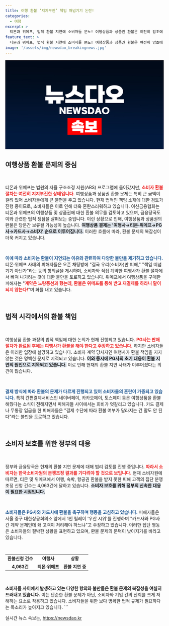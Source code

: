 ```yaml
---
title: 여행 환불 ‘지지부진’ 책임 떠넘기기 논란!
categories:
  - 여행
excerpt: >
  티몬과 위메프, 법적 환불 지연에 소비자들 분노! 여행상품과 상품권 환불은 여전히 암초에 걸리고, 조정안은 언제? 피해자들의 집단 시위도 이어지며 갈등이 심화되고 있다. 클릭으로 진실을 확인하세요!
feature_text: >
  티몬과 위메프, 법적 환불 지연에 소비자들 분노! 여행상품과 상품권 환불은 여전히 암초에 걸리고, 조정안은 언제? 피해자들의 집단 시위도 이어지며 갈등이 심화되고 있다. 클릭으로 진실을 확인하세요!
image: '/assets/img/newsdao_breakingnews.jpg'
---
```


<p><img src="/assets/img/newsdao_breakingnews.jpg" alt="ranknews 속보" /></p>



<h2 data-ke-size="size26">여행상품 환불 문제의 중심</h2>

<p data-ke-size="size16">&nbsp;</p>

<p>티몬과 위메프는 법원의 자율 구조조정 지원(ARS) 프로그램에 들어갔지만, <b><span style="color: #ee2323;">소비자 환불 절차는 여전히 지지부진한 상태입니다.</span></b> 여행상품과 상품권 환불 문제는 특히 큰 금액이 걸려 있어 소비자들에게 큰 불편을 주고 있습니다. 현재 법적인 책임 소재에 대한 검토가 진행 중이므로, 소비자들은 이로 인해 더욱 혼란스러워하고 있습니다. 여신금융협회는 티몬과 위메프의 여행상품 및 상품권에 대한 환불 의무를 검토하고 있으며, 금융당국도 이와 관련한 법적 쟁점을 살펴보는 중입니다. 이런 상황으로 인해, 여행상품과 상품권의 환불은 당분간 보류될 가능성이 높습니다. <b><span style="background-color: #21538527;">여행상품 결제는 '여행사→티몬·위메프→PG사→카드사→소비자' 순으로 이루어집니다.</span></b> 이러한 흐름에 따라, 환불 문제의 복잡성이 더욱 커지고 있습니다. </p>

<p data-ke-size="size16">&nbsp;</p>

<p><b><span style="color: #1a5490;">이에 따라 소비자는 환불이 지연되는 이유와 관련하여 다양한 불만을 제기하고 있습니다.</span></b>
티몬·위메프 사태의 피해자들은 오픈 채팅방에 "결국 우리(소비자)만 피해," "책임 떠넘기기 아닌가"라는 등의 항의글을 게시하며, 소비자와 직접 계약한 여행사가 환불 절차에서 빠져 나가려는 것에 대한 불만을 토로하고 있습니다. 위메프에서 여행상품을 구매한 피해자는 "<b><span style="color: #ee2323;">계약은 노랑풍선과 했는데, 환불은 위메프를 통해 받고 재결제를 하라니 말이 되지 않는다!</span></b>"며 화를 내고 있습니다.</p>

<p data-ke-size="size16">&nbsp;</p>

<h2 data-ke-size="size26">법적 시각에서의 환불 책임</h2>

<p data-ke-size="size16">&nbsp;</p>

<p>여행상품 환불 과정의 법적 책임에 대한 논의가 현재 진행되고 있습니다. <b><span style="color: #ee2323;">PG사는 판매 절차가 완료된 후에는 여행사가 환불을 해야 한다고 주장하고 있습니다.</span></b> 하지만 소비자들은 이러한 입장에 실망하고 있습니다. 소비자 계약 당사자인 여행사가 환불 책임을 지지 않는 것은 명백한 문제로 지적되고 있습니다. <b><span style="background-color: #21538527;">이와 동시에 PG사의 초기 대응이 환불 지연의 원인으로 지목되고 있습니다.</span></b> 이로 인해 현재의 환불 지연 사태가 이루어졌다는 의견이 많습니다.</p>

<p data-ke-size="size16">&nbsp;</p>

<p><b><span style="color: #1a5490;">결제 방식에 따라 환불의 문제가 다르게 진행되고 있어 소비자들의 혼란이 가중되고 있습니다.</span></b>
특히 간편결제서비스인 네이버페이, 카카오페이, 토스페이 등은 여행상품을 환불해줬다는 소식이 전해지면서 피해자들 사이에서는 희비가 엇갈리고 있습니다. 카드 결제나 무통장 입금을 한 피해자들은 "결제 수단에 따라 환불 여부가 달라지는 건 말도 안 된다"라는 불만을 토로하고 있습니다.</p>

<p data-ke-size="size16">&nbsp;</p>

<h2 data-ke-size="size26">소비자 보호를 위한 정부의 대응</h2>

<p data-ke-size="size16">&nbsp;</p>

<p>정부와 금융당국은 현재의 환불 지연 문제에 대해 법리 검토를 진행 중입니다. <b><span style="color: #ee2323;">따라서 소비자는 한국소비자원의 분쟁조정 결과를 기다려야 할 것으로 보입니다.</span></b> 현재 소비자원에 따르면, 티몬 및 위메프에서 여행, 숙박, 항공권 환불을 받지 못한 피해 고객의 집단 분쟁조정 신청 건수는 4,063건에 달하고 있습니다. <b><span style="background-color: #21538527;">소비자 보호를 위해 정부의 신속한 대응이 필요한 시점입니다.</span></b></p>

<p data-ke-size="size16">&nbsp;</p>

<p><b><span style="color: #1a5490;">소비자들은 PG사와 카드사에 환불을 촉구하며 행동을 고심하고 있습니다.</span></b>
피해자들은 서울 중구 대한상공회의소 앞에서 1인 릴레이 '우산 시위'를 진행하며 "카드사와 PG사 간 계약 문제인데 왜 고객이 처리해야 하느냐"고 주장하고 있습니다. 이러한 집단 행동은 소비자들의 절박한 상황을 표현하고 있으며, 환불 문제의 문턱이 낮아지기를 바라고 있습니다.</p>

<p data-ke-size="size16">&nbsp;</p>

<table style="width: 100%;">
    <tr>
        <td style="text-align: center; height: 17px;"><b>환불신청 건수</b></td>
        <td style="text-align: center; height: 17px;"><b>여행사</b></td>
        <td style="text-align: center; height: 17px;"><b>상황</b></td>
    </tr>
    <tr>
        <td style="text-align: center; height: 17px;"><b>4,063건</b></td>
        <td style="text-align: center; height: 17px;"><b>티몬·위메프</b></td>
        <td style="text-align: center; height: 17px;"><b>환불 지연 중</b></td>
    </tr>
</table>

<p data-ke-size="size16">&nbsp;</p>

<p><b>소비자들 사이에서 발생하고 있는 다양한 항의와 불만들은 환불 문제의 복잡성을 여실히 드러내고 있습니다.</b> 이는 단순한 환불 문제가 아닌, 소비자와 기업 간의 신뢰를 크게 저해하는 요소로 작용하고 있습니다. 소비자들을 위한 보다 명확한 법적 규제가 필요하다는 목소리가 높아지고 있습니다.
```</p>
실시간 뉴스 속보는, <a href="https://newsdao.kr" rel="dofollow">https://newsdao.kr</a>


